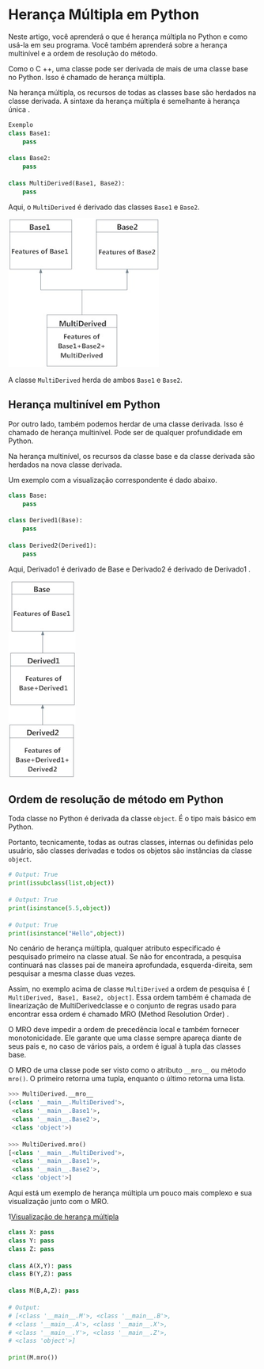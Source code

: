 # Herança Múltipla em Python

Neste artigo, você aprenderá o que é herança múltipla no Python e como usá-la em seu programa. Você também aprenderá sobre a herança multinível e a ordem de resolução do método.

Como o C ++, uma classe pode ser derivada de mais de uma classe base no Python. Isso é chamado de herança múltipla.

Na herança múltipla, os recursos de todas as classes base são herdados na classe derivada. A sintaxe da herança múltipla é semelhante à herança única .

```py
Exemplo
class Base1:
    pass

class Base2:
    pass

class MultiDerived(Base1, Base2):
    pass
```

Aqui, o `MultiDerived` é derivado das classes `Base1` e `Base2`.

![Herança Múltipla em Python](/images/MultipleInheritance.jpg)

A classe `MultiDerived` herda de ambos `Base1` e `Base2`.

## Herança multinível em Python

Por outro lado, também podemos herdar de uma classe derivada. Isso é chamado de herança multinível. Pode ser de qualquer profundidade em Python.

Na herança multinível, os recursos da classe base e da classe derivada são herdados na nova classe derivada.

Um exemplo com a visualização correspondente é dado abaixo.

```py
class Base:
    pass

class Derived1(Base):
    pass

class Derived2(Derived1):
    pass
```

Aqui, Derivado1 é derivado de Base e Derivado2 é derivado de Derivado1 .

![Herança multinível em Python](/images/MultilevelInheritance.jpg)

## Ordem de resolução de método em Python

Toda classe no Python é derivada da classe `object`. É o tipo mais básico em Python.

Portanto, tecnicamente, todas as outras classes, internas ou definidas pelo usuário, são classes derivadas e todos os objetos são instâncias da classe `object`.

```py
# Output: True
print(issubclass(list,object))

# Output: True
print(isinstance(5.5,object))

# Output: True
print(isinstance("Hello",object))
```

No cenário de herança múltipla, qualquer atributo especificado é pesquisado primeiro na classe atual. Se não for encontrada, a pesquisa continuará nas classes pai de maneira aprofundada, esquerda-direita, sem pesquisar a mesma classe duas vezes.

Assim, no exemplo acima de classe `MultiDerived` a ordem de pesquisa é `[ MultiDerived, Base1, Base2, object]`. Essa ordem também é chamada de linearização de MultiDerivedclasse e o conjunto de regras usado para encontrar essa ordem é chamado MRO (Method Resolution Order) .

O MRO deve impedir a ordem de precedência local e também fornecer monotonicidade. Ele garante que uma classe sempre apareça diante de seus pais e, no caso de vários pais, a ordem é igual à tupla das classes base.

O MRO de uma classe pode ser visto como o atributo `__mro__` ou método `mro()`. O primeiro retorna uma tupla, enquanto o último retorna uma lista.

```py
>>> MultiDerived.__mro__
(<class '__main__.MultiDerived'>,
 <class '__main__.Base1'>,
 <class '__main__.Base2'>,
 <class 'object'>)

>>> MultiDerived.mro()
[<class '__main__.MultiDerived'>,
 <class '__main__.Base1'>,
 <class '__main__.Base2'>,
 <class 'object'>]
 ```

Aqui está um exemplo de herança múltipla um pouco mais complexo e sua visualização junto com o MRO.

1[Visualização de herança múltipla](/images/MRO.jpg)

```py
class X: pass
class Y: pass
class Z: pass

class A(X,Y): pass
class B(Y,Z): pass

class M(B,A,Z): pass

# Output:
# [<class '__main__.M'>, <class '__main__.B'>,
# <class '__main__.A'>, <class '__main__.X'>,
# <class '__main__.Y'>, <class '__main__.Z'>,
# <class 'object'>]

print(M.mro())
```
